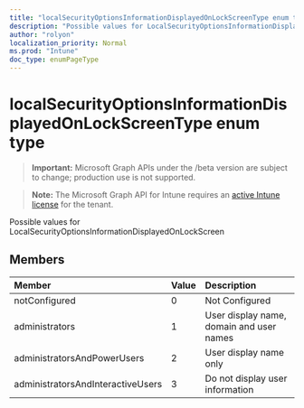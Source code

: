 ```yaml
---
title: "localSecurityOptionsInformationDisplayedOnLockScreenType enum type"
description: "Possible values for LocalSecurityOptionsInformationDisplayedOnLockScreen"
author: "rolyon"
localization_priority: Normal
ms.prod: "Intune"
doc_type: enumPageType
---
```


# localSecurityOptionsInformationDisplayedOnLockScreenType enum type

> **Important:** Microsoft Graph APIs under the /beta version are subject to change; production use is not supported.

> **Note:** The Microsoft Graph API for Intune requires an [active Intune license](https://go.microsoft.com/fwlink/?linkid=839381) for the tenant.

Possible values for LocalSecurityOptionsInformationDisplayedOnLockScreen

## Members
|Member|Value|Description|
|:---|:---|:---|
|notConfigured|0|Not Configured|
|administrators|1|User display name, domain and user names|
|administratorsAndPowerUsers|2|User display name only|
|administratorsAndInteractiveUsers|3|Do not display user information|





